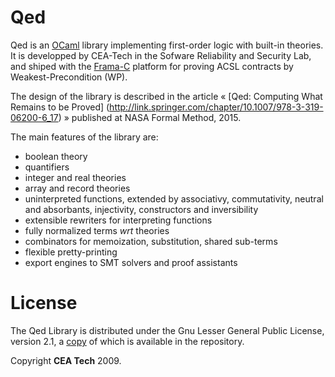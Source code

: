 # Qed

Qed is an [OCaml](http://ocaml.org) library implementing first-order logic with built-in theories.
It is developped by CEA-Tech in the Sofware Reliability and Security Lab, and shiped with the [Frama-C](http://frama-c.com) platform 
for proving ACSL contracts by Weakest-Precondition (WP).

The design of the library is described in the article
« [Qed: Computing What Remains to be Proved] (http://link.springer.com/chapter/10.1007/978-3-319-06200-6_17) »
published at NASA Formal Method, 2015.

The main features of the library are:
 - boolean theory
 - quantifiers
 - integer and real theories
 - array and record theories
 - uninterpreted functions, extended by associativy, commutativity, neutral and absorbants, injectivity, constructors and inversibility
 - extensible rewriters for interpreting functions
 - fully normalized terms _wrt_ theories
 - combinators for memoization, substitution, shared sub-terms
 - flexible pretty-printing
 - export engines to SMT solvers and proof assistants

# License

The Qed Library is distributed under the Gnu Lesser General Public License,
version 2.1, a [copy](licenses/LGPLv2.1) of which is available in the repository.

Copyright **CEA Tech** 2009.
